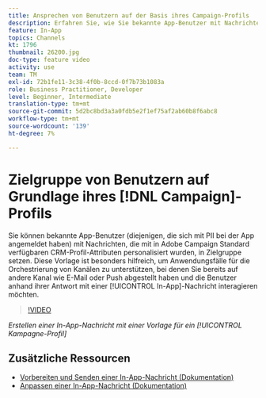 ```yaml
---
title: Ansprechen von Benutzern auf der Basis ihres Campaign-Profils
description: Erfahren Sie, wie Sie bekannte App-Benutzer mit Nachrichten, die mit CRM-Profil-Attributen personalisiert sind, mit Zielgruppen vertraut machen.
feature: In-App
topics: Channels
kt: 1796
thumbnail: 26200.jpg
doc-type: feature video
activity: use
team: TM
exl-id: 72b1fe11-3c38-4f0b-8ccd-0f7b73b1083a
role: Business Practitioner, Developer
level: Beginner, Intermediate
translation-type: tm+mt
source-git-commit: 5d2bc8bd3a3a0fdb5e2f1ef75af2ab60b8f6abc8
workflow-type: tm+mt
source-wordcount: '139'
ht-degree: 7%

---
```


# Zielgruppe von Benutzern auf Grundlage ihres [!DNL Campaign]-Profils

Sie können bekannte App-Benutzer (diejenigen, die sich mit PII bei der App angemeldet haben) mit Nachrichten, die mit in Adobe Campaign Standard verfügbaren CRM-Profil-Attributen personalisiert wurden, in Zielgruppe setzen. Diese Vorlage ist besonders hilfreich, um Anwendungsfälle für die Orchestrierung von Kanälen zu unterstützen, bei denen Sie bereits auf andere Kanal wie E-Mail oder Push abgestellt haben und die Benutzer anhand ihrer Antwort mit einer [!UICONTROL In-App]-Nachricht interagieren möchten.

>[!VIDEO](https://video.tv.adobe.com/v/26200?quality=12)

*Erstellen einer In-App-Nachricht mit einer Vorlage für ein  [!UICONTROL Kampagne-Profil]*

## Zusätzliche Ressourcen

* [Vorbereiten und Senden einer In-App-Nachricht (Dokumentation)](https://docs.adobe.com/content/help/en/campaign-standard/using/communication-channels/in-app-messaging/preparing-and-sending-an-in-app-message.html)
* [Anpassen einer In-App-Nachricht (Dokumentation)](https://docs.adobe.com/content/help/en/campaign-standard/using/communication-channels/in-app-messaging/customizing-an-in-app-message.html)
